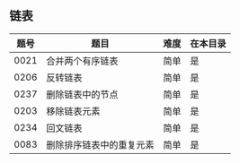 ## 链表
|题号|题目|难度|在本目录|
|----|----|----|----|
|0021|合并两个有序链表|简单|是|
|0206|反转链表|简单|是|
|0237|删除链表中的节点|简单|是|
|0203|移除链表元素|简单|是|
|0234|回文链表|简单|是|
|0083|删除排序链表中的重复元素|简单|是|